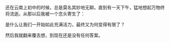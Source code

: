 还在云南上初中的时候，总是莫名其妙地无聊。直到有一天下午，猛地想起万物终将流逝。从那以后我被一个念头寄生了：

是什么让我们一开始如此充满活力，最终又为何变得有限了？

然后我就翻来覆去想，到现在还是没有任何答案。
